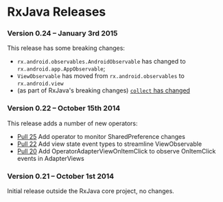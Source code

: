 # RxJava Releases #

### Version 0.24 – January 3rd 2015 ###

This release has some breaking changes:

* `rx.android.observables.AndroidObservable` has changed to `rx.android.app.AppObservable`;
* `ViewObservable` has moved from `rx.android.observables` to `rx.android.view`
* (as part of RxJava's breaking changes) [`collect` has changed](https://github.com/ReactiveX/RxJava/blob/1a94d55fa8896931175896d09b86dca8d8d44f72/CHANGES.md#collect)


### Version 0.22 – October 15th 2014 ###

This release adds a number of new operators:

* [Pull 25](https://github.com/ReactiveX/RxAndroid/pull/25) Add operator to monitor SharedPreference changes
* [Pull 22](https://github.com/ReactiveX/RxAndroid/pull/22) Add view state event types to streamline ViewObservable
* [Pull 20](https://github.com/ReactiveX/RxAndroid/pull/20) Add OperatorAdapterViewOnItemClick to observe OnItemClick events in AdapterViews

### Version 0.21 – October 1st 2014 ###

Initial release outside the RxJava core project, no changes.
